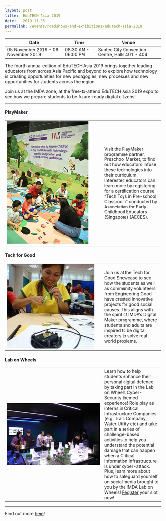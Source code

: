 ```yaml
---
layout: post
title:  EduTECH Asia 2019
date:   2019-11-05
permalink: /events/roadshows-and-exhibitions/edutech-asia-2019
---
```


| Date | Time | Venue |
|--------|---|---|
| 05 November 2019 - 06 November 2019 | 08:30 AM - 06:00 PM | Suntec City Convention Centre, Halls 401 - 404 |


The fourth annual edition of EduTECH Asia 2019 brings together leading educators from across Asia Pacific and beyond to explore how technology is creating opportunities for new pedagogies, new processes and new opportunities for students across the region.

Join us at the IMDA zone, at the free-to-attend EduTECH Asia 2019 expo to see how we prepare students to be future-ready digital citizens!

------------

#### **PlayMaker**

<table style="width: 100%;" border="0" cellpadding="10">
<tbody>
<tr>
<td style="width: 300px;"><img src="images/events/workshops-and-exhibitions/PlayMaker-1.png" /></td>
<td>Visit the PlayMaker programme partner, Preschool Market, to find out how educators infuse these technologies into their curriculum. Interested educators can learn more by registering for a certification course “Tech Toys in Pre-school Classroom” conducted by Association for Early Childhood Educators (Singapore) (AECES).<br /></td>
</tr>
</tbody>
</table>


#### **Tech for Good**

<table style="width: 100%;" border="0" cellpadding="10">
<tbody>
<tr>
<td style="width: 300px;"><img src="images/events/workshops-and-exhibitions/TechforGood-1.jpg" /></td>
<td>Join us at the Tech for Good Showcase to see how the students as well as community volunteers from Engineering Good have created innovative projects for good social causes. This aligns with the spirit of IMDA’s Digital Maker programme, where students and adults are inspired to be digital creators to solve real-world problems.<br /></td>
</tr>
</tbody>
</table>


#### **Lab on Wheels**

<table style="width: 100%;" border="0" cellpadding="10">
<tbody>
<tr>
<td style="width: 300px;"><img src="images/events/workshops-and-exhibitions/LoW-1.jpg" /></td>
<td>Learn how to help students enhance their personal digital defence by taking part in the Lab on Wheels Cyber-Security themed experience! Role play as interns in Critical Infrastructure Companies (e.g. Train Company, Water Utility etc) and take part in a series of challenge-based activities to help you understand the potential damage that can happen when a Critical Information Infrastructure is under cyber-attack. Plus, learn more about how to safeguard yourself on social media brought to you by the IMDA Lab on Wheels! <a href="https://form.jotform.me/92323651355455" target="_blank">Register</a> your slot now!<br /></td>
</tr>
</tbody>
</table>

------------

Find out more <a href="https://www.terrapinn.com/exhibition/edutech-asia/IMDA-Zone.stm" target="_blank">here</a>! 
